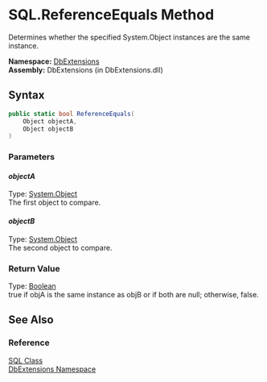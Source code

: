 SQL.ReferenceEquals Method
==========================
Determines whether the specified System.Object instances are the same instance.

**Namespace:** [DbExtensions][1]  
**Assembly:** DbExtensions (in DbExtensions.dll)

Syntax
------

```csharp
public static bool ReferenceEquals(
	Object objectA,
	Object objectB
)
```

### Parameters

#### *objectA*
Type: [System.Object][2]  
The first object to compare.

#### *objectB*
Type: [System.Object][2]  
The second object to compare.

### Return Value
Type: [Boolean][3]  
true if objA is the same instance as objB or if both are null; otherwise, false.

See Also
--------

### Reference
[SQL Class][4]  
[DbExtensions Namespace][1]  

[1]: ../README.md
[2]: http://msdn.microsoft.com/en-us/library/e5kfa45b
[3]: http://msdn.microsoft.com/en-us/library/a28wyd50
[4]: README.md